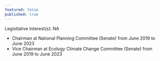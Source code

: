 ```yaml
---
featured: false
published: true
---
```

Legistlative Interest(s): NA

* Chairman at National Planning Committee (Senate) from June 2019 to June 2023
* Vice Chairman at Ecology Climate Change Committee (Senate) from June 2019 to June 2023
